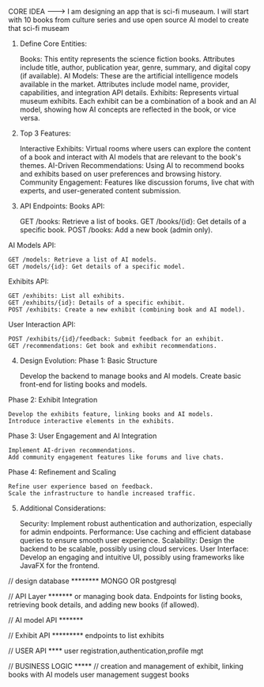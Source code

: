 
CORE IDEA ---> I am designing an app that is sci-fi museaum. I will start with 10 books from culture series and use open source AI model to create that sci-fi museam 


1. Define Core Entities:

    Books: This entity represents the science fiction books. Attributes include title, author, publication year, genre, summary, and digital copy (if available).
    AI Models: These are the artificial intelligence models available in the market. Attributes include model name, provider, capabilities, and integration API details.
    Exhibits: Represents virtual museum exhibits. Each exhibit can be a combination of a book and an AI model, showing how AI concepts are reflected in the book, or vice versa.

2. Top 3 Features:

    Interactive Exhibits: Virtual rooms where users can explore the content of a book and interact with AI models that are relevant to the book's themes.
    AI-Driven Recommendations: Using AI to recommend books and exhibits based on user preferences and browsing history.
    Community Engagement: Features like discussion forums, live chat with experts, and user-generated content submission.

3. API Endpoints:
Books API:

    GET /books: Retrieve a list of books.
    GET /books/{id}: Get details of a specific book.
    POST /books: Add a new book (admin only).

AI Models API:

    GET /models: Retrieve a list of AI models.
    GET /models/{id}: Get details of a specific model.

Exhibits API:

    GET /exhibits: List all exhibits.
    GET /exhibits/{id}: Details of a specific exhibit.
    POST /exhibits: Create a new exhibit (combining book and AI model).

User Interaction API:

    POST /exhibits/{id}/feedback: Submit feedback for an exhibit.
    GET /recommendations: Get book and exhibit recommendations.

4. Design Evolution:
Phase 1: Basic Structure

    Develop the backend to manage books and AI models.
    Create basic front-end for listing books and models.

Phase 2: Exhibit Integration

    Develop the exhibits feature, linking books and AI models.
    Introduce interactive elements in the exhibits.

Phase 3: User Engagement and AI Integration

    Implement AI-driven recommendations.
    Add community engagement features like forums and live chats.

Phase 4: Refinement and Scaling

    Refine user experience based on feedback.
    Scale the infrastructure to handle increased traffic.

5. Additional Considerations:

    Security: Implement robust authentication and authorization, especially for admin endpoints.
    Performance: Use caching and efficient database queries to ensure smooth user experience.
    Scalability: Design the backend to be scalable, possibly using cloud services.
    User Interface: Develop an engaging and intuitive UI, possibly using frameworks like JavaFX for the frontend.

// design database ********
MONGO OR postgresql



// API Layer *******
or managing book data. Endpoints for listing books, retrieving book details, and adding new books (if allowed).



// AI model API *******


// Exhibit API *********
endpoints to list exhibits



// USER API ****
user registration,authentication,profile mgt


// BUSINESS LOGIC *****
// creation and management of exhibit, linking books with AI models
user management
suggest books


